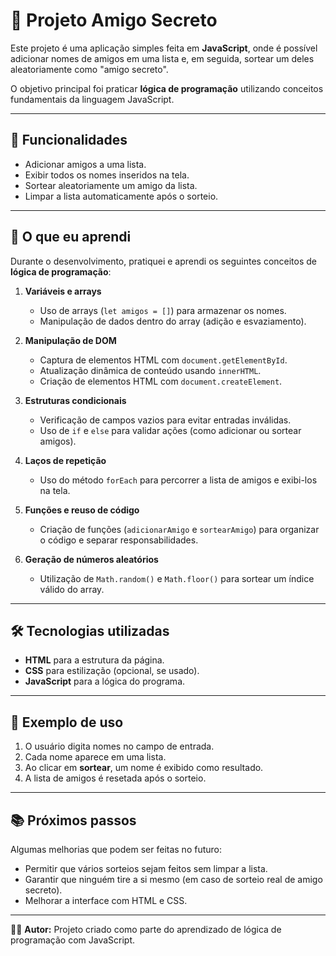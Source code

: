 # 🎁 Projeto Amigo Secreto

Este projeto é uma aplicação simples feita em **JavaScript**, onde é possível adicionar nomes de amigos em uma lista e, em seguida, sortear um deles aleatoriamente como "amigo secreto".

O objetivo principal foi praticar **lógica de programação** utilizando conceitos fundamentais da linguagem JavaScript.

---

## 🚀 Funcionalidades

- Adicionar amigos a uma lista.
- Exibir todos os nomes inseridos na tela.
- Sortear aleatoriamente um amigo da lista.
- Limpar a lista automaticamente após o sorteio.

---

## 🧠 O que eu aprendi

Durante o desenvolvimento, pratiquei e aprendi os seguintes conceitos de **lógica de programação**:

1. **Variáveis e arrays**  
   - Uso de arrays (`let amigos = []`) para armazenar os nomes.  
   - Manipulação de dados dentro do array (adição e esvaziamento).

2. **Manipulação de DOM**  
   - Captura de elementos HTML com `document.getElementById`.  
   - Atualização dinâmica de conteúdo usando `innerHTML`.  
   - Criação de elementos HTML com `document.createElement`.

3. **Estruturas condicionais**  
   - Verificação de campos vazios para evitar entradas inválidas.  
   - Uso de `if` e `else` para validar ações (como adicionar ou sortear amigos).

4. **Laços de repetição**  
   - Uso do método `forEach` para percorrer a lista de amigos e exibi-los na tela.

5. **Funções e reuso de código**  
   - Criação de funções (`adicionarAmigo` e `sortearAmigo`) para organizar o código e separar responsabilidades.

6. **Geração de números aleatórios**  
   - Utilização de `Math.random()` e `Math.floor()` para sortear um índice válido do array.

---

## 🛠️ Tecnologias utilizadas

- **HTML** para a estrutura da página.
- **CSS** para estilização (opcional, se usado).
- **JavaScript** para a lógica do programa.

---

## 📸 Exemplo de uso

1. O usuário digita nomes no campo de entrada.  
2. Cada nome aparece em uma lista.  
3. Ao clicar em **sortear**, um nome é exibido como resultado.  
4. A lista de amigos é resetada após o sorteio.

---

## 📚 Próximos passos

Algumas melhorias que podem ser feitas no futuro:
- Permitir que vários sorteios sejam feitos sem limpar a lista.  
- Garantir que ninguém tire a si mesmo (em caso de sorteio real de amigo secreto).  
- Melhorar a interface com HTML e CSS.  

---

👨‍💻 **Autor:** Projeto criado como parte do aprendizado de lógica de programação com JavaScript.
